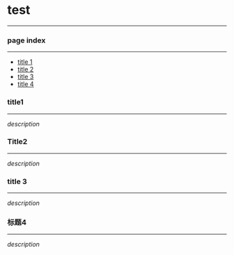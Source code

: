 # test

---

### page index

---

* [title 1](#title1)
* [title 2](#title2)
* [title 3](#title-3)
* [title 4](#标题4)

### title1

---

*description*

### Title2

---

*description*

### title 3

---

*description*

### 标题4

---

*description*

